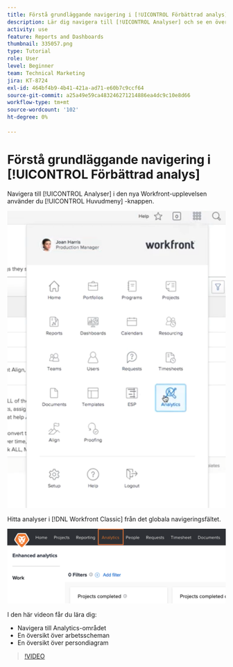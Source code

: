 ```yaml
---
title: Förstå grundläggande navigering i [!UICONTROL Förbättrad analys]
description: Lär dig navigera till [!UICONTROL Analyser] och se en översikt över arbetsscheman och personscheman i Workfront.
activity: use
feature: Reports and Dashboards
thumbnail: 335057.png
type: Tutorial
role: User
level: Beginner
team: Technical Marketing
jira: KT-8724
exl-id: 464bf4b9-4b41-421a-ad71-e60b7c9ccf64
source-git-commit: a25a49e59ca483246271214886ea4dc9c10e8d66
workflow-type: tm+mt
source-wordcount: '102'
ht-degree: 0%

---
```


# Förstå grundläggande navigering i [!UICONTROL Förbättrad analys]

Navigera till [!UICONTROL Analyser] i den nya Workfront-upplevelsen använder du [!UICONTROL Huvudmeny] -knappen.

![En bild på hur du hittar [!UICONTROL Analyser] i Workfront [!UICONTROL huvudmeny]](assets/Navigate-NWE.png)

Hitta analyser i [!DNL Workfront Classic] från det globala navigeringsfältet.

![En bild på hur du hittar [!UICONTROL Analyser] i [!DNL Workfront Classic]](assets/Navigate-Classic.png)

I den här videon får du lära dig:

* Navigera till Analytics-området
* En översikt över arbetsscheman
* En översikt över persondiagram

>[!VIDEO](https://video.tv.adobe.com/v/335057/?quality=12&learn=on)
